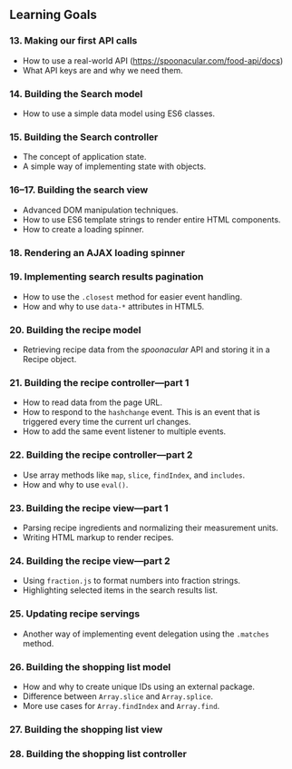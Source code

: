 ## Learning Goals

### 13. Making our first API calls

-   How to use a real-world API (https://spoonacular.com/food-api/docs)
-   What API keys are and why we need them.

### 14. Building the Search model

-   How to use a simple data model using ES6 classes.

### 15. Building the Search controller

-   The concept of application state.
-   A simple way of implementing state with objects.

### 16–17. Building the search view

-   Advanced DOM manipulation techniques.
-   How to use ES6 template strings to render entire HTML components.
-   How to create a loading spinner.

### 18. Rendering an AJAX loading spinner

### 19. Implementing search results pagination

-   How to use the `.closest` method for easier event handling.
-   How and why to use `data-*` attributes in HTML5.

### 20. Building the recipe model

-   Retrieving recipe data from the _spoonacular_ API and storing it in a Recipe object.

### 21. Building the recipe controller—part 1

-   How to read data from the page URL.
-   How to respond to the `hashchange` event. This is an event that is triggered every time the current url changes.
-   How to add the same event listener to multiple events.

### 22. Building the recipe controller—part 2

-   Use array methods like `map`, `slice`, `findIndex`, and `includes`.
-   How and why to use `eval()`.

### 23. Building the recipe view—part 1

-   Parsing recipe ingredients and normalizing their measurement units.
-   Writing HTML markup to render recipes.

### 24. Building the recipe view—part 2

-   Using `fraction.js` to format numbers into fraction strings.
-   Highlighting selected items in the search results list.

### 25. Updating recipe servings

-   Another way of implementing event delegation using the `.matches` method.

### 26. Building the shopping list model

-   How and why to create unique IDs using an external package.
-   Difference between `Array.slice` and `Array.splice`.
-   More use cases for `Array.findIndex` and `Array.find`.

### 27. Building the shopping list view

### 28. Building the shopping list controller
